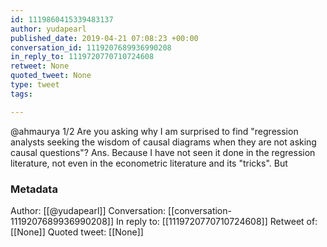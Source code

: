 ```yaml
---
id: 1119860415339483137
author: yudapearl
published_date: 2019-04-21 07:08:23 +00:00
conversation_id: 1119207689936990208
in_reply_to: 1119720770710724608
retweet: None
quoted_tweet: None
type: tweet
tags:

---
```


@ahmaurya 1/2
Are you asking why I am surprised to find "regression analysts seeking the wisdom of causal diagrams when they are not asking causal questions"? Ans. Because I have not seen it done in the regression literature, not even in the  econometric literature and its "tricks". But

### Metadata

Author: [[@yudapearl]]
Conversation: [[conversation-1119207689936990208]]
In reply to: [[1119720770710724608]]
Retweet of: [[None]]
Quoted tweet: [[None]]
